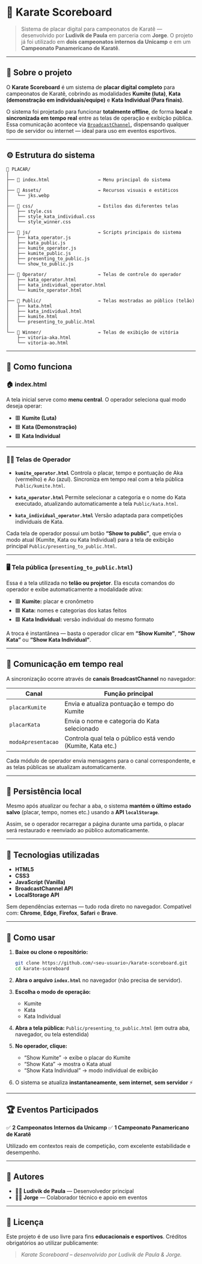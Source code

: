 
# 🥋 Karate Scoreboard

> Sistema de placar digital para campeonatos de Karatê — desenvolvido por **Ludivik de Paula** em parceria com **Jorge**.
> O projeto já foi utilizado em **dois campeonatos internos da Unicamp** e em um **Campeonato Panamericano de Karatê**.

---

## 📖 Sobre o projeto

O **Karate Scoreboard** é um sistema de **placar digital completo** para campeonatos de Karatê, cobrindo as modalidades **Kumite (luta)**, **Kata (demonstração em individuais/equipe)** e **Kata Individual (Para finais)**.

O sistema foi projetado para funcionar **totalmente offline**, de forma **local** e **sincronizada em tempo real** entre as telas de operação e exibição pública.
Essa comunicação acontece via [`BroadcastChannel`](https://developer.mozilla.org/en-US/docs/Web/API/BroadcastChannel), dispensando qualquer tipo de servidor ou internet — ideal para uso em eventos esportivos.

---

## ⚙️ Estrutura do sistema

```
📂 PLACAR/
│
├── 📄 index.html                  → Menu principal do sistema
│
├── 📁 Assets/                     → Recursos visuais e estáticos
│   └── jks.webp
│
├── 📁 css/                        → Estilos das diferentes telas
│   ├── style.css
│   ├── style_kata_individual.css
│   └── style_winner.css
│
├── 📁 js/                         → Scripts principais do sistema
│   ├── kata_operator.js
│   ├── kata_public.js
│   ├── kumite_operator.js
│   ├── kumite_public.js
│   ├── presenting_to_public.js
│   └── show_to_public.js
│
├── 📁 Operator/                   → Telas de controle do operador
│   ├── kata_operator.html
│   ├── kata_individual_operator.html
│   └── kumite_operator.html
│
├── 📁 Public/                     → Telas mostradas ao público (telão)
│   ├── kata.html
│   ├── kata_individual.html
│   ├── kumite.html
│   └── presenting_to_public.html
│
└── 📁 Winner/                     → Telas de exibição de vitória
    ├── vitoria-aka.html
    └── vitoria-ao.html
```

---

## 🧭 Como funciona

### 🏠 **index.html**

A tela inicial serve como **menu central**.
O operador seleciona qual modo deseja operar:

* 🟥 **Kumite (Luta)**
* 🟦 **Kata (Demonstração)**
* 🟩 **Kata Individual**

---

### 🧑‍💻 **Telas de Operador**

* **`kumite_operator.html`**
  Controla o placar, tempo e pontuação de Aka (vermelho) e Ao (azul).
  Sincroniza em tempo real com a tela pública `Public/kumite.html`.

* **`kata_operator.html`**
  Permite selecionar a categoria e o nome do Kata executado, atualizando automaticamente a tela `Public/kata.html`.

* **`kata_individual_operator.html`**
  Versão adaptada para competições individuais de Kata.

Cada tela de operador possui um botão **“Show to public”**, que envia o modo atual (Kumite, Kata ou Kata Individual) para a tela de exibição principal `Public/presenting_to_public.html`.

---

### 🖥️ **Tela pública (`presenting_to_public.html`)**

Essa é a tela utilizada no **telão ou projetor**.
Ela escuta comandos do operador e exibe automaticamente a modalidade ativa:

* 🟥 **Kumite:** placar e cronômetro
* 🟦 **Kata:** nomes e categorias dos katas feitos
* 🟩 **Kata Individual:** versão individual do mesmo formato

A troca é instantânea — basta o operador clicar em **“Show Kumite”**, **“Show Kata”** ou **“Show Kata Individual”**.

---

## 🔄 Comunicação em tempo real

A sincronização ocorre através de **canais BroadcastChannel** no navegador:

| Canal              | Função principal                                            |
| ------------------ | ----------------------------------------------------------- |
| `placarKumite`     | Envia e atualiza pontuação e tempo do Kumite                |
| `placarKata`       | Envia o nome e categoria do Kata selecionado                |
| `modoApresentacao` | Controla qual tela o público está vendo (Kumite, Kata etc.) |

Cada módulo de operador envia mensagens para o canal correspondente, e as telas públicas se atualizam automaticamente.

---

## 💾 Persistência local

Mesmo após atualizar ou fechar a aba, o sistema **mantém o último estado salvo** (placar, tempo, nomes etc.) usando a **API `localStorage`**.

Assim, se o operador recarregar a página durante uma partida, o placar será restaurado e reenviado ao público automaticamente.

---

## 🧩 Tecnologias utilizadas

* **HTML5**
* **CSS3**
* **JavaScript (Vanilla)**
* **BroadcastChannel API**
* **LocalStorage API**

Sem dependências externas — tudo roda direto no navegador.
Compatível com: **Chrome**, **Edge**, **Firefox**, **Safari** e **Brave**.

---

## 🚀 Como usar

1. **Baixe ou clone o repositório:**

   ```bash
   git clone https://github.com/<seu-usuario>/karate-scoreboard.git
   cd karate-scoreboard
   ```

2. **Abra o arquivo `index.html`** no navegador (não precisa de servidor).

3. **Escolha o modo de operação:**

   * Kumite
   * Kata
   * Kata Individual

4. **Abra a tela pública:**
   `Public/presenting_to_public.html`
   (em outra aba, navegador, ou tela estendida)

5. **No operador, clique:**

   * “Show Kumite” → exibe o placar do Kumite
   * “Show Kata” → mostra o Kata atual
   * “Show Kata Individual” → modo individual de exibição

6. O sistema se atualiza **instantaneamente**, **sem internet**, **sem servidor** ⚡

---

## 🏆 Eventos Participados

✅ **2 Campeonatos Internos da Unicamp**
✅ **1 Campeonato Panamericano de Karatê**

Utilizado em contextos reais de competição, com excelente estabilidade e desempenho.

---

## 👥 Autores

* 🧑‍💻 **Ludivik de Paula** — Desenvolvedor principal
* 👨‍💼 **Jorge** — Colaborador técnico e apoio em eventos

---

## 📝 Licença

Este projeto é de uso livre para fins **educacionais e esportivos**.
Créditos obrigatórios ao utilizar publicamente:

> *Karate Scoreboard – desenvolvido por Ludivik de Paula & Jorge.*
